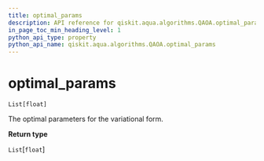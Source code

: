 ```yaml
---
title: optimal_params
description: API reference for qiskit.aqua.algorithms.QAOA.optimal_params
in_page_toc_min_heading_level: 1
python_api_type: property
python_api_name: qiskit.aqua.algorithms.QAOA.optimal_params
---
```


# optimal\_params

<span id="qiskit.aqua.algorithms.QAOA.optimal_params" />

`List[float]`

The optimal parameters for the variational form.

**Return type**

`List`\[`float`]

